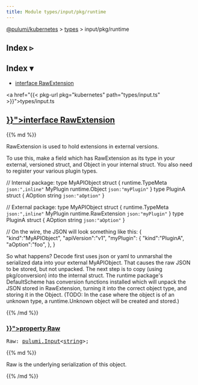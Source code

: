 ```yaml
---
title: Module types/input/pkg/runtime
---
```


<!-- WARNING: this page was generated by a tool. Do not edit it by hand. -->
<!-- To change it, please see https://github.com/pulumi/docs/tree/master/tools/tscdocgen. -->

<a href="../../">@pulumi/kubernetes</a> &gt; <a href="../">types</a> &gt; input/pkg/runtime

<div class="toggleVisible">
<div class="collapsed">
<h2 class="pdoc-module-header toggleButton" title="Click to show Index">Index ▹</h2>
</div>
<div class="expanded">
<h2 class="pdoc-module-header toggleButton" title="Click to hide Index">Index ▾</h2>
<div class="pdoc-module-contents">
<ul>
<li><a href="#RawExtension">interface RawExtension</a></li>
</ul>

<a href="{{< pkg-url pkg="kubernetes" path="types/input.ts" >}}">types/input.ts</a> 
</div>
</div>
</div>


<h2 class="pdoc-module-header" id="RawExtension">
<a class="pdoc-member-name" href="{{< pkg-url pkg="kubernetes" path="types/input.ts#L18578" >}}">interface <b>RawExtension</b></a>
</h2>
<div class="pdoc-module-contents">
{{% md %}}

RawExtension is used to hold extensions in external versions.

To use this, make a field which has RawExtension as its type in your external, versioned
struct, and Object in your internal struct. You also need to register your various plugin
types.

// Internal package: type MyAPIObject struct {
	runtime.TypeMeta `json:",inline"`
	MyPlugin runtime.Object `json:"myPlugin"`
} type PluginA struct {
	AOption string `json:"aOption"`
}

// External package: type MyAPIObject struct {
	runtime.TypeMeta `json:",inline"`
	MyPlugin runtime.RawExtension `json:"myPlugin"`
} type PluginA struct {
	AOption string `json:"aOption"`
}

// On the wire, the JSON will look something like this: {
	"kind":"MyAPIObject",
	"apiVersion":"v1",
	"myPlugin": {
		"kind":"PluginA",
		"aOption":"foo",
	},
}

So what happens? Decode first uses json or yaml to unmarshal the serialized data into your
external MyAPIObject. That causes the raw JSON to be stored, but not unpacked. The next step
is to copy (using pkg/conversion) into the internal struct. The runtime package's
DefaultScheme has conversion functions installed which will unpack the JSON stored in
RawExtension, turning it into the correct object type, and storing it in the Object. (TODO:
In the case where the object is of an unknown type, a runtime.Unknown object will be created
and stored.)

{{% /md %}}
<h3 class="pdoc-member-header" id="RawExtension-Raw">
<a class="pdoc-child-name" href="{{< pkg-url pkg="kubernetes" path="types/input.ts#L18582" >}}">property <b>Raw</b></a>
</h3>
<div class="pdoc-member-contents">
<pre class="highlight"><span class='kd'></span>Raw: <a href='/docs/reference/pkg/nodejs/pulumi/pulumi/#Input'>pulumi.Input</a>&lt;<span class='kd'><a href='https://developer.mozilla.org/en-US/docs/Web/JavaScript/Reference/Global_Objects/String'>string</a></span>&gt;;</pre>
{{% md %}}

Raw is the underlying serialization of this object.

{{% /md %}}
</div>
</div>
